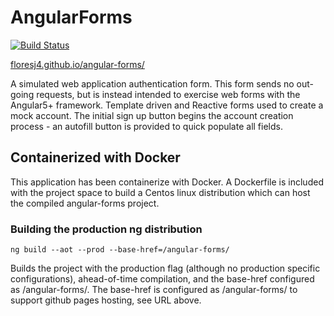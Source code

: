 # AngularForms 

[![Build Status](https://travis-ci.org/Floresj4/angular-forms.svg?branch=master)](https://travis-ci.org/Floresj4/angular-forms)

[floresj4.github.io/angular-forms/](https://floresj4.github.io/angular-forms/)

A simulated web application authentication form.  This form sends no out-going requests, but is instead intended to exercise web forms with the Angular5+ framework.  Template driven and Reactive forms used to create a mock account.  The initial sign up button begins the account creation process - an autofill button is provided to quick populate all fields.

## Containerized with Docker

This application has been containerize with Docker.  A Dockerfile is included with the project space to build a Centos linux distribution which can host the compiled angular-forms project.

### Building the production ng distribution

```
ng build --aot --prod --base-href=/angular-forms/
```

Builds the project with the production flag (although no production specific configurations), ahead-of-time compilation, and the base-href configured as /angular-forms/.  The base-href is configured as /angular-forms/ to support github pages hosting, see URL above.


